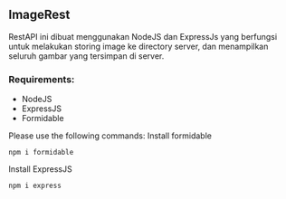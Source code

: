 ## ImageRest
RestAPI ini dibuat menggunakan NodeJS dan ExpressJs yang berfungsi untuk melakukan storing image ke directory server, 
dan menampilkan seluruh gambar yang tersimpan di server.

### Requirements:
- NodeJS
- ExpressJS
- Formidable

Please use the following commands:
Install formidable
```
npm i formidable
```

Install ExpressJS
```
npm i express
```
